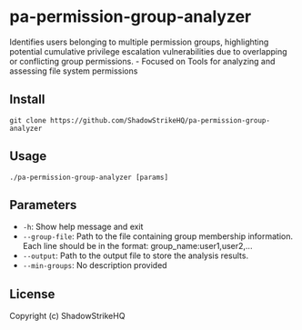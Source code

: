 # pa-permission-group-analyzer
Identifies users belonging to multiple permission groups, highlighting potential cumulative privilege escalation vulnerabilities due to overlapping or conflicting group permissions. - Focused on Tools for analyzing and assessing file system permissions

## Install
`git clone https://github.com/ShadowStrikeHQ/pa-permission-group-analyzer`

## Usage
`./pa-permission-group-analyzer [params]`

## Parameters
- `-h`: Show help message and exit
- `--group-file`: Path to the file containing group membership information.  Each line should be in the format: group_name:user1,user2,...
- `--output`: Path to the output file to store the analysis results.
- `--min-groups`: No description provided

## License
Copyright (c) ShadowStrikeHQ
